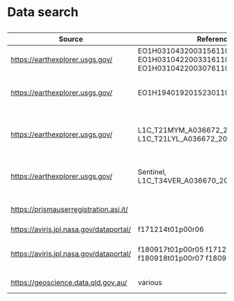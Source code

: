 # Data search

##

| Source  | Reference  | Comments  | Report |
|---|---|---|---|
| https://earthexplorer.usgs.gov/  | EO1H0310432003156110PZ_SGS_01 EO1H0310422003316110PY_PF1_01 EO1H0310422003076110PZ_SGS_01 | Mexican Silver Belt  | - |
| https://earthexplorer.usgs.gov/  | EO1H1940192015230110KF_TR2_01  | Norra Kärr Rare Earth  | [Tasman Metals NI 43-101](https://leadingedgematerials.com/wp-content/uploads/2016/08/Norra-Karr_PFS_43-101-.pdf) |
| https://earthexplorer.usgs.gov/ | L1C_T21MYM_A036672_20220630T135717 L1C_T21LYL_A036672_20220630T135717 | Sentinel, Castelo de Sonhos Gold Project  | [ TriStar NI 43-101](https://www.tristargold.com/site/assets/files/3927/techreport_final_20210429.pdf?gm95z) |
| https://earthexplorer.usgs.gov/  | Sentinel, L1C_T34VER_A036670_20220630T102108  | Hirsikangas Gold Project, Finland  | [NI 43-101](https://rupertresources.com/wp-content/uploads/2018/11/181108_Hirsikangas_43-101_FINAL.pdf) |
| https://prismauserregistration.asi.it/  |   | PRISMA request made | - |
| https://aviris.jpl.nasa.gov/dataportal/  | f171214t01p00r06  | Cuprite | - |
| https://aviris.jpl.nasa.gov/dataportal/  | f180917t01p00r05 f171214t01p00r06 f180918t01p00r07 f180918t01p00r08  | Clayton Valley | [Lithium Project 43-101](https://cypressdevelopmentcorp.com/site/assets/files/3934/2020-05-19-clayton-pre-feasibility.pdf) |
| https://geoscience.data.qld.gov.au/  | various  | HyMap Airborne |  |

